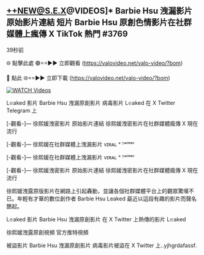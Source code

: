 ## ++NEW@S.E.X@VIDEOS]* Barbie Hsu 洩漏影片 原始影片連結 短片 Barbie Hsu 原創色情影片在社群媒體上瘋傳 X TikTok 熱門 #3769

39秒前

🌐 點擊此處 🟢==►► 立即觀看 (https://valovideo.net/valo-video/?bom)

🔴 點此 🌐==►► 立即下載 (https://valovideo.net/valo-video/?bom)

[![WATCH Videos](https://i.imgur.com/dJHk4Zq.gif)](https://valovideo.net/valo-video/?bom)

L𝚎aked 影片 Barbie Hsu 洩漏原創影片 病毒影片 L𝚎aked 在 X Twitter Telegram 上

[-觀看-]— 徐熙媛洩密影片 原始影片連結 徐熙媛洩密影片在社群媒體瘋傳 X 現在流行

[-觀看-]— 徐熙媛在社群媒體上洩漏影片 ᴠɪʀᴀʟ ˣ ᵀʷⁱᵗᵗᵉʳ

[-觀看-]— 徐熙媛在社群媒體上洩漏影片 ᴠɪʀᴀʟ ˣ ᵀʷⁱᵗᵗᵉʳ

[-觀看-]— 徐熙媛洩密影片 原始影片連結 徐熙媛洩密影片在社群媒體瘋傳 X 現在流行

徐熙媛洩露原版影片在網路上引起轟動，並讓各個社群媒體平台上的觀眾驚嘆不已。年輕有才華的數位創作者 Barbie Hsu Leaked 最近以這段有趣的影片而聲名鵲起。

L𝚎aked 影片 Barbie Hsu 洩漏原創影片 在 X Twitter 上熱傳的影片 L𝚎aked

徐熙媛洩露原創視頻 官方推特視頻

被盜影片 Barbie Hsu 洩漏原創影片 病毒影片被盜在 X Twitter 上..yjhgrdafassf.